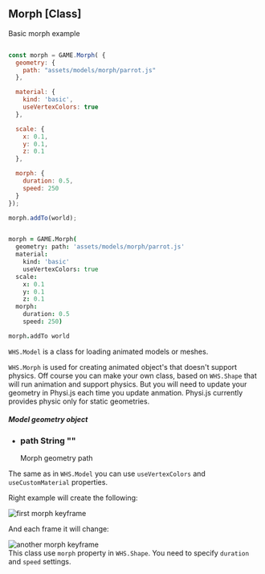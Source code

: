 <h2 class="ws" id="morph">Morph [Class]</h2>

<div class="blockTitle h3">Basic morph example</div>

```javascript

const morph = GAME.Morph( {
  geometry: {
    path: "assets/models/morph/parrot.js"
  },

  material: {
    kind: 'basic',
    useVertexColors: true
  },

  scale: {
    x: 0.1,
    y: 0.1,
    z: 0.1
  },

  morph: {
    duration: 0.5,
    speed: 250
  }
});

morph.addTo(world);

```

```coffeescript

morph = GAME.Morph(
  geometry: path: 'assets/models/morph/parrot.js'
  material:
    kind: 'basic'
    useVertexColors: true
  scale:
    x: 0.1
    y: 0.1
    z: 0.1
  morph:
    duration: 0.5
    speed: 250)

morph.addTo world

```


`WHS.Model` is a class for loading animated models or meshes.

`WHS.Morph` is used for creating animated object's that doesn't support physics. Off course you can make your own class, based on `WHS.Shape` that will run animation and support physics. But you will need to update your geometry in Physi.js each time you update anmation. Physi.js currently provides physic only for static geometries. 

<div class="params" id="morph-geometry">
  <h5>Model geometry object <a href="#morph-geometry" class="anchor"></a></h5>
  <ul>
    <li id="morph-geometry-path">
      <h3><a href="#morph-geometry-path" class="anchor"></a> path
        <span class="type">String</span>
        <span class="default">""</span>
      </h3>
      <p>Morph geometry path</p>
    </li>
  </ul>
</div>

The same as in `WHS.Model` you can use `useVertexColors` and `useCustomMaterial` properties.

Right example will create the following:

<img src="images/shapes/morph.png" alt="first morph keyframe">

And each frame it will change:

<img src="images/shapes/morph2.png" alt="another morph keyframe">

<aside class="notice">
	This class use <code>morph</code> property in <code>WHS.Shape</code>. You need to specify <code>duration</code> and <code>speed</code> settings.
</aside>